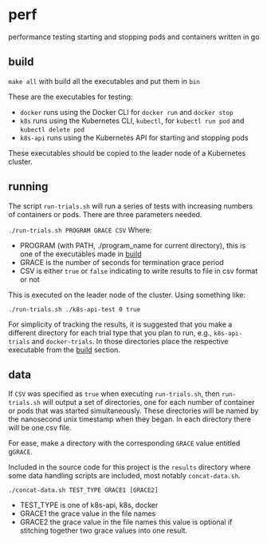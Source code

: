 # perf
performance testing starting and stopping pods and containers written in go

## build
`make all` with build all the executables and put them in `bin`

These are the executables for testing:
* `docker` runs using the Docker CLI for `docker run` and `docker stop`
* `k8s` runs using the Kubernetes CLI, `kubectl`, for `kubectl run pod` and
`kubectl delete pod`
* `k8s-api` runs using the Kubernetes API for starting and stopping pods

These executables should be copied to the leader node of a Kubernetes cluster.

## running
The script `run-trials.sh` will run a series of tests with increasing numbers of
containers or pods. There are three parameters needed.

`./run-trials.sh PROGRAM GRACE CSV`
Where:
* PROGRAM (with PATH, ./program_name for current directory), this is one of the
executables made in [build](#build)
* GRACE is the number of seconds for termination grace period
* CSV is either `true` or `false` indicating to write results to file in csv
format or not

This is executed on the leader node of the cluster. Using something like:

`./run-trials.sh ./k8s-api-test 0 true`

For simplicity of tracking the results, it is suggested that you make a different
directory for each trial type that you plan to run, e.g., `k8s-api-trials` and
`docker-trials`. In those directories place the respective executable from the
[build](#build) section.


## data
If `CSV` was specified as `true` when executing `run-trials.sh`, then
`run-trials.sh` will output a set of directories, one for each number of
container or pods that was started simultaneously. These directories will be
named by the nanosecond unix timestamp when they began.
In each directory there will be one csv file.

For ease, make a directory with the corresponding `GRACE` value entitled
g`GRACE`.

Included in the source code for this project is the `results` directory where
some data handling scripts are included, most notably `concat-data.sh`.

`./concat-data.sh TEST_TYPE GRACE1 [GRACE2]`
* TEST_TYPE is one of k8s-api, k8s, docker
* GRACE1 the grace value in the file names
* GRACE2 the grace value in the file names this value is optional if stitching
together two grace values into one result.
